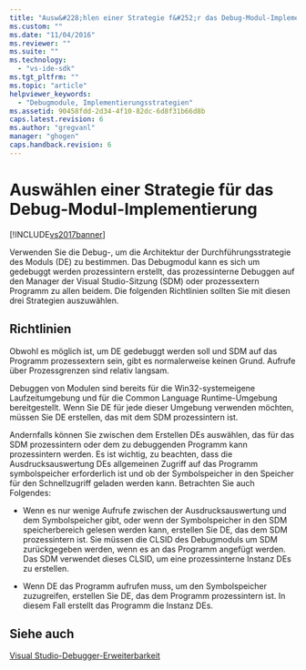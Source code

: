 ```yaml
---
title: "Ausw&#228;hlen einer Strategie f&#252;r das Debug-Modul-Implementierung | Microsoft Docs"
ms.custom: ""
ms.date: "11/04/2016"
ms.reviewer: ""
ms.suite: ""
ms.technology: 
  - "vs-ide-sdk"
ms.tgt_pltfrm: ""
ms.topic: "article"
helpviewer_keywords: 
  - "Debugmodule, Implementierungsstrategien"
ms.assetid: 90458fdd-2d34-4f10-82dc-6d8f31b66d8b
caps.latest.revision: 6
ms.author: "gregvanl"
manager: "ghogen"
caps.handback.revision: 6
---
```

# Ausw&#228;hlen einer Strategie f&#252;r das Debug-Modul-Implementierung
[!INCLUDE[vs2017banner](../../code-quality/includes/vs2017banner.md)]

Verwenden Sie die Debug\-, um die Architektur der Durchführungsstrategie des Moduls \(DE\) zu bestimmen.  Das Debugmodul kann es sich um gedebuggt werden prozessintern erstellt, das prozessinterne Debuggen auf den Manager der Visual Studio\-Sitzung \(SDM\) oder prozessextern Programm zu allen beidem.  Die folgenden Richtlinien sollten Sie mit diesen drei Strategien auszuwählen.  
  
## Richtlinien  
 Obwohl es möglich ist, um DE gedebuggt werden soll und SDM auf das Programm prozessextern sein, gibt es normalerweise keinen Grund.  Aufrufe über Prozessgrenzen sind relativ langsam.  
  
 Debuggen von Modulen sind bereits für die Win32\-systemeigene Laufzeitumgebung und für die Common Language Runtime\-Umgebung bereitgestellt.  Wenn Sie DE für jede dieser Umgebung verwenden möchten, müssen Sie DE erstellen, das mit dem SDM prozessintern ist.  
  
 Andernfalls können Sie zwischen dem Erstellen DEs auswählen, das für das SDM prozessintern oder dem zu debuggenden Programm kann prozessintern werden.  Es ist wichtig, zu beachten, dass die Ausdrucksauswertung DEs allgemeinen Zugriff auf das Programm symbolspeicher erforderlich ist und ob der Symbolspeicher in den Speicher für den Schnellzugriff geladen werden kann.  Betrachten Sie auch Folgendes:  
  
-   Wenn es nur wenige Aufrufe zwischen der Ausdrucksauswertung und dem Symbolspeicher gibt, oder wenn der Symbolspeicher in den SDM speicherbereich gelesen werden kann, erstellen Sie DE, das dem SDM prozessintern ist.  Sie müssen die CLSID des Debugmoduls um SDM zurückgegeben werden, wenn es an das Programm angefügt werden.  Das SDM verwendet dieses CLSID, um eine prozessinterne Instanz DEs zu erstellen.  
  
-   Wenn DE das Programm aufrufen muss, um den Symbolspeicher zuzugreifen, erstellen Sie DE, das dem Programm prozessintern ist.  In diesem Fall erstellt das Programm die Instanz DEs.  
  
## Siehe auch  
 [Visual Studio\-Debugger\-Erweiterbarkeit](../../extensibility/debugger/visual-studio-debugger-extensibility.md)